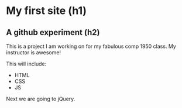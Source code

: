 # My first site (h1)
## A github experiment (h2)

This is a project I am working on for my fabulous comp 1950 class. My instructor is awesome!

This will include: 

* HTML
* CSS 
* JS 

Next we are going to jQuery.
